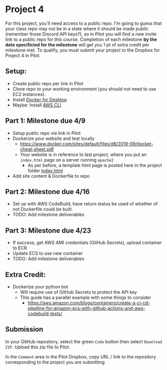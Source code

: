 # Project 4 

For this project, you'll need access to a public repo.  I'm going to guess that your class repo may not be in a state where it should be made public (remember those Discord API keys?), so in Pilot you will find a new invite link to a public repo for this course.  Completion of each milestone **by the date specificied for the milestone** will get you 1 pt of extra credit per milestone met.  To qualify, you must submit your project to the Dropbox for Project 4 in Pilot.

## Setup:
- Create public repo per link in Pilot
- Clone repo to your working environment (you should not need to use EC2 instances).
- Install [Docker for Desktop](https://www.docker.com/products/docker-desktop) 
- Maybe: Install [AWS CLI](https://aws.amazon.com/cli/)

## Part 1:  Milestone due 4/9
- Setup public repo via link in Pilot
- Dockerize your website and test locally
    - https://www.docker.com/sites/default/files/d8/2019-09/docker-cheat-sheet.pdf
    - Your website is in reference to last project, where you put an `index.html` page on a server running `apache2`
        - As per before, a template html page is posted here in the project folder [index.html](index.html) 
- Add site content & Dockerfile to repo

## Part 2: Milestone due 4/16
- Set up with AWS CodeBuild, have return status be used of whether of not Dockerfile could be built.
- TODO: Add milestone deliverables

## Part 3: Milestone due 4/23
- If success, get AWS AMI credentials (GitHub Secrets), upload container to ECR
- Update ECS to use new container
- TODO: Add milestone deliverables

## Extra Credit:
- Dockerize your python bot
    - Will require use of GitHub Secrets to protect the API key
    - This guide has a parallel example with some things to consider
        - https://aws.amazon.com/blogs/containers/create-a-ci-cd-pipeline-for-amazon-ecs-with-github-actions-and-aws-codebuild-tests/

## Submission

In your GitHub repository, select the green `Code` button then select `Download ZIP`. Upload this zip file to Pilot.

In the `Comment` area in the Pilot Dropbox, copy URL / link to the repository corresponding to the project you are submitting
